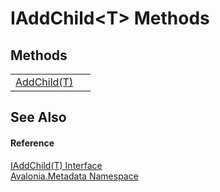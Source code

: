 # IAddChild&lt;T&gt; Methods




## Methods
<table>
<tr>
<td><a href="M_Avalonia_Metadata_IAddChild_1_AddChild">AddChild(T)</a></td>
<td> </td>
</tr>
</table>

## See Also


#### Reference
<a href="T_Avalonia_Metadata_IAddChild_1">IAddChild(T) Interface</a>  
<a href="N_Avalonia_Metadata">Avalonia.Metadata Namespace</a>  
